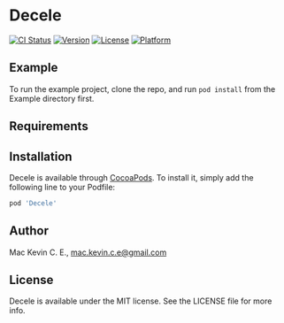 # Decele

[![CI Status](https://img.shields.io/travis/MacKevinCE/Decele.svg?style=flat)](https://travis-ci.org/MacKevinCE/Decele)
[![Version](https://img.shields.io/cocoapods/v/Decele.svg?style=flat)](https://cocoapods.org/pods/Decele)
[![License](https://img.shields.io/cocoapods/l/Decele.svg?style=flat)](https://cocoapods.org/pods/Decele)
[![Platform](https://img.shields.io/cocoapods/p/Decele.svg?style=flat)](https://cocoapods.org/pods/Decele)

## Example

To run the example project, clone the repo, and run `pod install` from the Example directory first.

## Requirements

## Installation

Decele is available through [CocoaPods](https://cocoapods.org). To install
it, simply add the following line to your Podfile:

```ruby
pod 'Decele'
```

## Author

Mac Kevin C. E., mac.kevin.c.e@gmail.com

## License

Decele is available under the MIT license. See the LICENSE file for more info.
